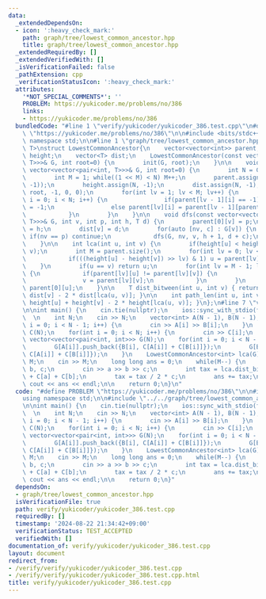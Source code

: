 ```yaml
---
data:
  _extendedDependsOn:
  - icon: ':heavy_check_mark:'
    path: graph/tree/lowest_common_ancestor.hpp
    title: graph/tree/lowest_common_ancestor.hpp
  _extendedRequiredBy: []
  _extendedVerifiedWith: []
  _isVerificationFailed: false
  _pathExtension: cpp
  _verificationStatusIcon: ':heavy_check_mark:'
  attributes:
    '*NOT_SPECIAL_COMMENTS*': ''
    PROBLEM: https://yukicoder.me/problems/no/386
    links:
    - https://yukicoder.me/problems/no/386
  bundledCode: "#line 1 \"verify/yukicoder/yukicoder_386.test.cpp\"\n#define PROBLEM\
    \ \"https://yukicoder.me/problems/no/386\"\n\n#include <bits/stdc++.h>\nusing\
    \ namespace std;\n\n#line 1 \"graph/tree/lowest_common_ancestor.hpp\"\ntemplate<class\
    \ T>\nstruct LowestCommonAncestor{\n    vector<vector<int>> parent;\n    vector<int>\
    \ height;\n    vector<T> dist;\n    LowestCommonAncestor(const vector<vector<pair<int,\
    \ T>>>& G, int root=0) {\n        init(G, root);\n    }\n\n    void init(const\
    \ vector<vector<pair<int, T>>>& G, int root=0) {\n        int N = G.size();\n\
    \        int M = 1; while((1 << M) < N) M++;\n        parent.assign(M, vector<int>(N,\
    \ -1));\n        height.assign(N, -1);\n        dist.assign(N, -1);\n        dfs(G,\
    \ root, -1, 0, 0);\n        for(int lv = 1; lv < M; lv++) {\n            for(int\
    \ i = 0; i < N; i++) {\n                if(parent[lv - 1][i] == -1) parent[lv][i]\
    \ = -1;\n                else parent[lv][i] = parent[lv - 1][parent[lv - 1][i]];\n\
    \            }\n        }\n    }\n\n    void dfs(const vector<vector<pair<int,\
    \ T>>>& G, int v, int p, int h, T d) {\n        parent[0][v] = p;\n        height[v]\
    \ = h;\n        dist[v] = d;\n        for(auto [nv, c] : G[v]) {\n           \
    \ if(nv == p) continue;\n            dfs(G, nv, v, h + 1, d + c);\n        }\n\
    \    }\n\n    int lca(int u, int v) {\n        if(height[u] < height[v]) swap(u,\
    \ v);\n        int M = parent.size();\n        for(int lv = 0; lv < M; lv++) {\n\
    \            if(((height[u] - height[v]) >> lv) & 1) u = parent[lv][u];\n    \
    \    }\n        if(u == v) return u;\n        for(int lv = M - 1; lv >= 0; lv--)\
    \ {\n            if(parent[lv][u] != parent[lv][v]) {\n                u = parent[lv][u];\n\
    \                v = parent[lv][v];\n            }\n        }\n        return\
    \ parent[0][u];\n    }\n\n    T dist_bitween(int u, int v) { return dist[u] +\
    \ dist[v] - 2 * dist[lca(u, v)]; }\n\n    int path_len(int u, int v) { return\
    \ height[u] + height[v] - 2 * height[lca(u, v)]; }\n};\n#line 7 \"verify/yukicoder/yukicoder_386.test.cpp\"\
    \n\nint main() {\n    cin.tie(nullptr);\n    ios::sync_with_stdio(false);\n  \
    \  \n    int N;\n    cin >> N;\n    vector<int> A(N - 1), B(N - 1);\n    for(int\
    \ i = 0; i < N - 1; i++) {\n        cin >> A[i] >> B[i];\n    }\n    vector<int>\
    \ C(N);\n    for(int i = 0; i < N; i++) {\n        cin >> C[i];\n    }\n\n   \
    \ vector<vector<pair<int, int>>> G(N);\n    for(int i = 0; i < N - 1; i++) {\n\
    \        G[A[i]].push_back({B[i], C[A[i]] + C[B[i]]});\n        G[B[i]].push_back({A[i],\
    \ C[A[i]] + C[B[i]]});\n    }\n    LowestCommonAncestor<int> lca(G);\n\n    int\
    \ M;\n    cin >> M;\n    long long ans = 0;\n    while(M--) {\n        int a,\
    \ b, c;\n        cin >> a >> b >> c;\n        int tax = lca.dist_bitween(a, b)\
    \ + C[a] + C[b];\n        tax = tax / 2 * c;\n        ans += tax;\n    }\n   \
    \ cout << ans << endl;\n\n    return 0;\n}\n"
  code: "#define PROBLEM \"https://yukicoder.me/problems/no/386\"\n\n#include <bits/stdc++.h>\n\
    using namespace std;\n\n#include \"../../graph/tree/lowest_common_ancestor.hpp\"\
    \n\nint main() {\n    cin.tie(nullptr);\n    ios::sync_with_stdio(false);\n  \
    \  \n    int N;\n    cin >> N;\n    vector<int> A(N - 1), B(N - 1);\n    for(int\
    \ i = 0; i < N - 1; i++) {\n        cin >> A[i] >> B[i];\n    }\n    vector<int>\
    \ C(N);\n    for(int i = 0; i < N; i++) {\n        cin >> C[i];\n    }\n\n   \
    \ vector<vector<pair<int, int>>> G(N);\n    for(int i = 0; i < N - 1; i++) {\n\
    \        G[A[i]].push_back({B[i], C[A[i]] + C[B[i]]});\n        G[B[i]].push_back({A[i],\
    \ C[A[i]] + C[B[i]]});\n    }\n    LowestCommonAncestor<int> lca(G);\n\n    int\
    \ M;\n    cin >> M;\n    long long ans = 0;\n    while(M--) {\n        int a,\
    \ b, c;\n        cin >> a >> b >> c;\n        int tax = lca.dist_bitween(a, b)\
    \ + C[a] + C[b];\n        tax = tax / 2 * c;\n        ans += tax;\n    }\n   \
    \ cout << ans << endl;\n\n    return 0;\n}"
  dependsOn:
  - graph/tree/lowest_common_ancestor.hpp
  isVerificationFile: true
  path: verify/yukicoder/yukicoder_386.test.cpp
  requiredBy: []
  timestamp: '2024-08-22 21:34:42+09:00'
  verificationStatus: TEST_ACCEPTED
  verifiedWith: []
documentation_of: verify/yukicoder/yukicoder_386.test.cpp
layout: document
redirect_from:
- /verify/verify/yukicoder/yukicoder_386.test.cpp
- /verify/verify/yukicoder/yukicoder_386.test.cpp.html
title: verify/yukicoder/yukicoder_386.test.cpp
---
```

